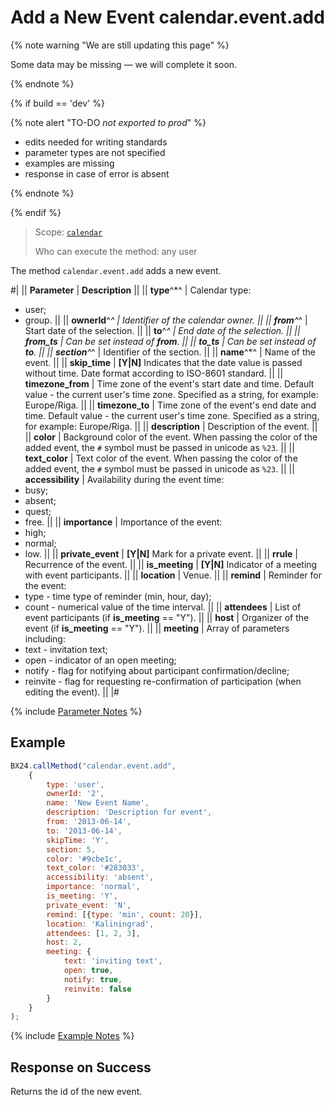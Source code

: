 # Add a New Event calendar.event.add

{% note warning "We are still updating this page" %}

Some data may be missing — we will complete it soon.

{% endnote %}

{% if build == 'dev' %}

{% note alert "TO-DO _not exported to prod_" %}

- edits needed for writing standards
- parameter types are not specified
- examples are missing
- response in case of error is absent

{% endnote %}

{% endif %}

> Scope: [`calendar`](../scopes/permissions.md)
>
> Who can execute the method: any user

The method `calendar.event.add` adds a new event.

#|
|| **Parameter** | **Description** ||
|| **type**^*^ | Calendar type: 
- user; 
- group. ||
|| **ownerId**^*^ | Identifier of the calendar owner. ||
|| **from**^*^ | Start date of the selection. ||
|| **to**^*^ | End date of the selection. ||
|| **from_ts** | Can be set instead of **from**. ||
|| **to_ts** | Can be set instead of **to**. ||
|| **section**^*^ | Identifier of the section. ||
|| **name**^*^ | Name of the event. ||
|| **skip_time** | **[Y\|N]** Indicates that the date value is passed without time. Date format according to ISO-8601 standard. ||
|| **timezone_from** | Time zone of the event's start date and time. Default value - the current user's time zone. Specified as a string, for example: Europe/Riga. ||
|| **timezone_to** | Time zone of the event's end date and time. Default value - the current user's time zone. Specified as a string, for example: Europe/Riga. ||
|| **description** | Description of the event. ||
|| **color** | Background color of the event. When passing the color of the added event, the `#` symbol must be passed in unicode as `%23`. ||
|| **text_color** | Text color of the event. When passing the color of the added event, the `#` symbol must be passed in unicode as `%23`. ||
|| **accessibility** | Availability during the event time: 
- busy; 
- absent; 
- quest; 
- free. ||
|| **importance** | Importance of the event: 
- high; 
- normal; 
- low. ||
|| **private_event** | **[Y\|N]** Mark for a private event. ||
|| **rrule** | Recurrence of the event. ||
|| **is_meeting** | **[Y\|N]** Indicator of a meeting with event participants. ||
|| **location** | Venue. ||
|| **remind** | Reminder for the event: 
- type - time type of reminder (min, hour, day); 
- count - numerical value of the time interval. ||
|| **attendees** | List of event participants (if **is_meeting** == "Y"). ||
|| **host** | Organizer of the event (if **is_meeting** == "Y"). ||
|| **meeting** | Array of parameters including: 
- text - invitation text; 
- open - indicator of an open meeting; 
- notify - flag for notifying about participant confirmation/decline; 
- reinvite - flag for requesting re-confirmation of participation (when editing the event). ||
|#

{% include [Parameter Notes](../../_includes/required.md) %}

## Example

```js
BX24.callMethod("calendar.event.add",
    {
        type: 'user',
        ownerId: '2',
        name: 'New Event Name',
        description: 'Description for event',
        from: '2013-06-14',
        to: '2013-06-14',
        skipTime: 'Y',
        section: 5,
        color: '#9cbe1c',
        text_color: '#283033',
        accessibility: 'absent',
        importance: 'normal',
        is_meeting: 'Y',
        private_event: 'N',
        remind: [{type: 'min', count: 20}],
        location: 'Kaliningrad',
        attendees: [1, 2, 3],
        host: 2,
        meeting: {
            text: 'inviting text',
            open: true,
            notify: true,
            reinvite: false
        }
    }
);
```

{% include [Example Notes](../../_includes/examples.md) %}

## Response on Success

Returns the id of the new event.